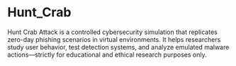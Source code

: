 # Hunt_Crab
Hunt Crab Attack is a controlled cybersecurity simulation that replicates zero-day phishing scenarios in virtual environments. It helps researchers study user behavior, test detection systems, and analyze emulated malware actions—strictly for educational and ethical research purposes only.
